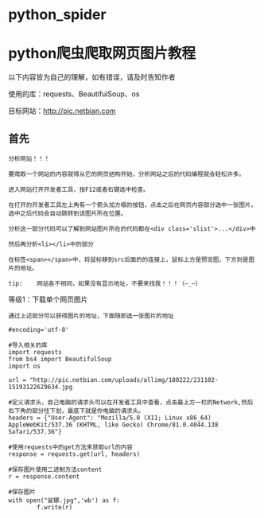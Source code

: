 # python_spider


python爬虫爬取网页图片教程
=


以下内容皆为自己的理解，如有错误，请及时告知作者


使用的库：requests、BeautifulSoup、os


目标网站：http://pic.netbian.com


首先
-

    分析网站！！！
    
    要爬取一个网站的内容就得从它的网页结构开始，分析网站之后的代码编程就会轻松许多。
    
    进入网站打开开发者工具，按F12或者右键选中检查。
    
    在打开的开发者工具左上角有一个箭头加方框的按钮，点击之后在网页内容部分选中一张图片，选中之后代码会自动跳转到该图片所在位置。
    
    分析这一部分代码可以了解到网站图片所在的代码都在<div class='slist'>...</div>中        
    
    然后再分析<li></li>中的部分
    
    在标签<span></span>中，将鼠标移到src后面的的连接上，鼠标上方是预览图，下方则是图片的地址。
    
    tip:    网站各不相同，如果没有显示地址，不要来找我！！！（—_—）
    
等级1：下载单个网页图片

    通过上述部分可以获得图片的地址，下面随即选一张图片的地址

    #encoding='utf-8'
    
    #导入相关的库
    import requests
    from bs4 import BeautifulSoup
    import os
    
    url = "http://pic.netbian.com/uploads/allimg/180222/231102-15193122629634.jpg
    
    #定义请求头，自己电脑的请求头可以在开发者工具中查看，点击最上方一栏的Network,然后右下角的部分往下划，最底下就是你电脑的请求头。
    headers = {"User-Agent": "Mozilla/5.0 (X11; Linux x86_64) AppleWebKit/537.36 (KHTML, like Gecko) Chrome/81.0.4044.138 Safari/537.36"}
    
    #使用requests中的get方法来获取url的内容
    response = requests.get(url, headers)
    
    #保存图片使用二进制方法content
    r = response.content

    #保存图片
    with open("娑娜.jpg",'wb') as f:
            f.write(r)
            
  
    
    



